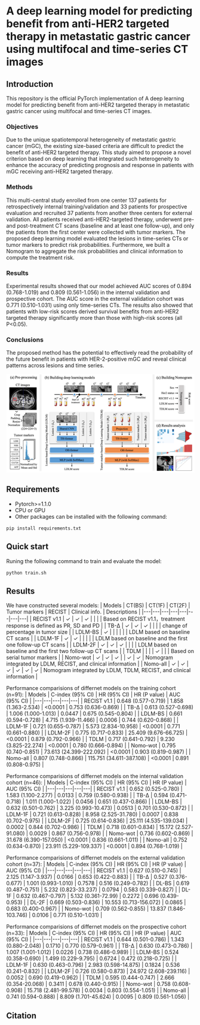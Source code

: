# A deep learning model for predicting benefit from anti-HER2 targeted therapy in metastatic gastric cancer using multifocal and time-series CT images

## Introduction
This repository is the official PyTorch implementation of A deep learning model for predicting benefit from anti-HER2 targeted therapy in metastatic gastric cancer using multifocal and time-series CT images. 

### Objectives
Due to the unique spatiotemporal heterogeneity of metastatic gastric cancer (mGC), the existing size-based criteria are difficult to predict the benefit of anti-HER2 targeted therapy. This study aimed to propose a novel criterion based on deep learning that integrated such heterogeneity to enhance the accuracy of predicting prognosis and response in patients with mGC receiving anti-HER2 targeted therapy.
 
### Methods
This multi-central study enrolled from one center 137 patients for retrospectively internal training/validation and 33 patients for prospective evaluation and recruited 37 patients from another three centers for external validation. All patients received anti-HER2-targeted therapy, underwent pre- and post-treatment CT scans (baseline and at least one follow-up), and only the patients from the first center were collected with tumor markers. The proposed deep learning model evaluated the lesions in time-series CTs or tumor markers to predict risk probabilities. Furthermore, we built a Nomogram to aggregate the risk probabilities and clinical information to compute the treatment risk.

### Results
Experimental results showed that our model achieved AUC scores of 0.894 (0.768-1.019) and 0.809 (0.561-1.056) in the internal validation and prospective cohort. The AUC score in the external validation cohort was 0.771 (0.510-1.031) using only time-series CTs. The results also showed that patients with low-risk scores derived survival benefits from anti-HER2 targeted therapy significantly more than those with high-risk scores (all P<0.05).

### Conclusions
The proposed method has the potential to effectively read the probability of the future benefit in patients with HER-2-positive mGC and reveal clinical patterns across lesions and time series.

![image](image/framework.png)

## Requirements
- Pytorch>=1.1.0
- CPU or GPU
- Other packages can be installed with the following command:
```
pip install requirements.txt
```

## Quick start
Runing the following command to train and evaluate the model:
```
python train.sh
```

## Results
We have constructed several models:
| Models | CT(BS) | CT(1F) | CT(2F) | Tumor markers | RECIST | Clinical info. | Descriptions |
|---|---|---|---|---|---|---|---|
| RECIST v1.1 | ✓ | ✓ | ✓ | | | | Based on RECIST v1.1，treatment response is defined as PR, SD and PD |
| TB-Δ | ✓ | ✓ | ✓ | | | | change of percentage in tumor size |
| LDLM-BS | ✓ | | | | | | LDLM based on baseline CT scans |
| LDLM-1F | ✓ | ✓ | | | | | LDLM based on baseline and the first one follow-up CT scans |
| LDLM-2F | ✓ | ✓ | ✓ | | | | LDLM based on baseline and the first two follow-up CT scans |
| TDLM | | | | ✓ | | | Based on serial tumor markers |
| Nomo-wot | ✓ | ✓ | ✓ | | ✓ | ✓ | Nomogram integrated by LDLM, RECIST, and clinical information |
| Nomo-all | ✓ | ✓ | ✓ | ✓ | ✓ | ✓ | Nomogram integrated by LDLM, TDLM, RECIST, and clinical information |

Performance comparisions of differnet models on the training cohort (n=91):
| Models | C-index (95% CI) | HR (95% CI) | HR (P value) | AUC (95% CI) |
|---|---|---|---|---|
| RECIST v1.1 | 0.648 (0.577-0.719) | 1.858 (1.363-2.534) | <0.0001 | 0.753 (0.636-0.869) |
| TB-Δ | 0.613 (0.527-0.698) | 1.006 (1.000-1.013) | 0.0447 | 0.675 (0.545-0.804) |
| LDLM-BS | 0.661 (0.594-0.728) | 4.715 (1.939-11.466) | 0.0006 | 0.744 (0.620-0.868) |
| LDLM-1F | 0.721 (0.655-0.787) | 5.573 (2.834-10.958) | <0.0001 | 0.771 (0.661-0.880) |
| LDLM-2F | 0.775 (0.717-0.833) | 25.409 (9.676-66.725) | <0.0001 | 0.879 (0.792-0.966) |
| TDLM | 0.717 (0.641-0.792) | 9.230 (3.825-22.274) | <0.0001 | 0.780 (0.666-0.894) |
| Nomo-wot | 0.795 (0.740-0.851) | 73.613 (24.399-222.092) | <0.0001 | 0.903 (0.819-0.987) |
| Nomo-all | 0.807 (0.748-0.866) | 115.751 (34.611-387.108) | <0.0001 | 0.891 (0.808-0.975) |

Performance comparisions of differnet models on the internal validation cohort (n=46):
| Models | C-index (95% CI) | HR (95% CI) | HR (P value) | AUC (95% CI) |
|---|---|---|---|---|
| RECIST v1.1 | 0.652 (0.525-0.780) | 1.583 (1.100-2.277) | 0.0133 | 0.759 (0.580-0.938) |
| TB-Δ | 0.594 (0.471-0.718) | 1.011 (1.000-1.022) | 0.0456 | 0.651 (0.437-0.866) |
| LDLM-BS | 0.632 (0.501-0.762) | 3.225 (0.993-10.473) | 0.0513 | 0.701 (0.530-0.872) |
| LDLM-1F | 0.721 (0.613-0.828) | 8.958 (2.525-31.780) | 0.0007 | 0.838 (0.702-0.975) |
| LDLM-2F | 0.725 (0.614-0.836) | 25.111 (4.535-139.034) | 0.0002 | 0.844 (0.702-0.986) |
| TDLM | 0.718 (0.601-0.834) | 15.172 (2.527-91.080) | 0.0029 | 0.867 (0.756-0.978) |
| Nomo-wot | 0.736 (0.602-0.869) | 31.678 (6.390-157.050) | <0.0001 | 0.836 (0.661-1.011) |
| Nomo-all | 0.752 (0.634-0.870) | 23.911 (5.229-109.337) | <0.0001 | 0.894 (0.768-1.019) |

Performance comparisions of differnet models on the external validation cohort (n=37):
| Models | C-index (95% CI) | HR (95% CI) | HR (P value) | AUC (95% CI) |
|---|---|---|---|---|
| RECIST v1.1 | 0.627 (0.510-0.745) | 2.125 (1.147-3.937) | 0.0166 | 0.653 (0.422-0.883) |
| TB-Δ | 0.527 (0.376-0.677) | 1.001 (0.993-1.010) | 0.7578 | 0.516 (0.249-0.782) |
| DL-BS | 0.619 (0.487-0.751) | 5.232 (0.823-33.237) | 0.0794 | 0.583 (0.339-0.827) |
| DL-1F | 0.632 (0.467-0.797) | 5.132 (0.361-72.99) | 0.2272 | 0.696 (0.439-0.953) |
| DL-2F | 0.669 (0.503-0.836) | 10.553 (0.713-156.072) | 0.0865 | 0.683 (0.400-0.967) |
| Nomo-wot | 0.709 (0.562-0.855) | 13.837 (1.846-103.746) | 0.0106 | 0.771 (0.510-1.031) |

Performance comparisions of differnet models on the prospective cohort (n=33):
| Models | C-index (95% CI) | HR (95% CI) | HR (P value) | AUC (95% CI) |
|---|---|---|---|---|
| RECIST v1.1 | 0.644 (0.501-0.786) | 1.343 (0.880-2.048) | 0.1710 | 0.770 (0.579-0.961) |
| TB-Δ | 0.630 (0.473-0.786) | 1.007 (1.001-1.012) | 0.0226 | 0.738 (0.486-0.989) |
| LDLM-BS | 0.524 (0.358-0.690) | 1.499 (0.229-9.795) | 0.6724 | 0.472 (0.218-0.725) |
| LDLM-1F | 0.630 (0.463-0.796) | 2.983 (0.598-14.875) | 0.1824 | 0.536 (0.241-0.832) |
| LDLM-2F | 0.726 (0.580-0.873) | 24.972 (2.608-239.116) | 0.0052 | 0.690 (0.419-0.962) |
| TDLM | 0.595 (0.444-0.747) | 2.666 (0.354-20.068) | 0.3411 | 0.678 (0.440-0.915) |
| Nomo-wot | 0.758 (0.608-0.908) | 15.718 (2.481-99.578) | 0.0034 | 0.803 (0.554-1.051) |
| Nomo-all | 0.741 (0.594-0.888) | 8.809 (1.701-45.624) | 0.0095 | 0.809 (0.561-1.056) |


## Citation
```
```
